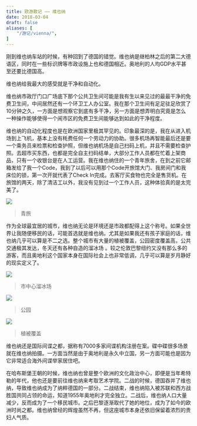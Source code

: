 ```yaml
---
title: 欧游散记 —— 维也纳
date: 2018-03-04
draft: false
aliases: [
    "/游记/vienna/",
]
---
```


刚到维也纳车站的时候，有种回到了德国的错觉。维也纳是继柏林之后的第二大德语区，同时在一些标识牌等市政设施上也和德国相近。奥地利的人均GDP水平甚至还要比德国高。

维也纳给我最大的感受就是干净和自动化。

维也纳市政厅门口广场底下那个公共卫生间可能是我有生以来见过的最最干净的免费卫生间，中间居然还有一个环卫工人办公室。我在那个卫生间有足足驻足欣赏了10分钟之久，一方面是想观察它到底有多干净，另一方面是想弄明白究竟是怎么一种操作能够使得一个闹市区的免费卫生间能够达到如此的干净程度。

维也纳的自动化程度也是在欧洲国家里极其罕见的。印象最深的是，我在从进入机场到上飞机，基本上没有秏费任何一个劳动力的协助。很多机场再智能最后还是要一个乘务员来检票和检查护照，但维也纳机场是自己扫码上机，并且不需要检查护照。去超市买东西，也都是完全自主扫码结单，大部分工作人员都在忙着上架商品，只有一个收银台是在人工运营。我在维也纳住的一个青年旅舍，在到之前它邮箱发给了我一个Code，我到了以后可以用那个Code开旅馆大门、我房间门和我床位的锁，第一次开就代表了Check In完成。去客厅买食物也完全是售货机。在旅馆的两天，除了清洁工以外，我没有见到过一个工作人员，这种体验真的是太完美了。

![](https://cdn.joway.io/images/1520108053.png?imageMogr2/thumbnail/!70p)

> 青旅

作为全球最宜居的城市，维也纳无论是环境还是市政都配得上这个称号。如果全世界让我随便移民的话，可能首选就是维也纳。尤其是如果我还有孩子家庭的话，维也纳几乎可以算是不二之选。整个城市有大量的植被覆盖，公园密度覆盖高，公共交通极其发达，冬天还有各种自造的溜冰场 。较之伦敦巴黎纽约又没有那么多的游客，而且奥地利这个国家本身在国际社会上也非常低调，几乎可以算是岁月静好的现实定义了。

![](https://cdn.joway.io/images/1520108392.png?imageMogr2/thumbnail/!70p)

> 市中心溜冰场

![](https://cdn.joway.io/images/1520109185.png?imageMogr2/thumbnail/!70p)

> 公园

![](https://cdn.joway.io/images/1520109267.png?imageMogr2/thumbnail/!70p)

> 植被覆盖

维也纳还是国际间谍之都，据称有7000多家间谍机构注册在案。碟中碟很多场景就在维也纳拍摄。一方面当然是由于奥地利是永久中立国，另一方面可能也是因为它非常适合海外间谍举家居住吧。

在哈布斯堡王朝的时候，维也纳也曾是整个欧洲的文化政治中心，即便是当年希特勒的年代，他也还是要前往维也纳来考取艺术学院。二战的时候，德国吞并了维也纳，导致维也纳成为了纳粹德国的一部分。二战结束，维也纳陷入被苏联和西方战胜国共同占领的命运，知道1955年奥地利才完全独立。二战后，维也纳人口大量减少，反而成为了一个移民城市。之后巴黎逐渐取代了她的地位，成为了如今的欧洲时尚之都。维也纳曾经的辉煌虽然不再，但这座城市本身还依旧保留着浓烈的贵妇人气质。





